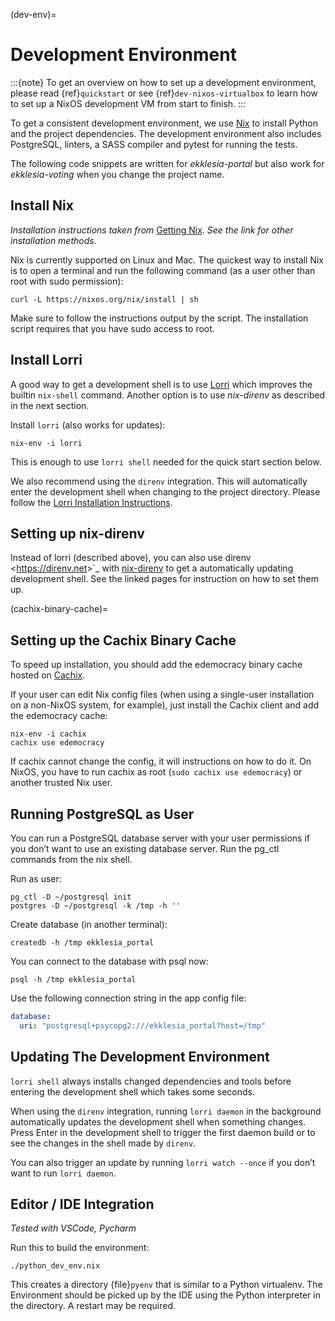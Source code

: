 (dev-env)=

# Development Environment

:::{note}
To get an overview on how to set up a development environment, please read {ref}`quickstart`
or see {ref}`dev-nixos-virtualbox` to learn how to set up a NixOS development VM from start to finish.
:::

To get a consistent development environment, we use
[Nix](https://nixos.org/nix) to install Python and the project
dependencies. The development environment also includes PostgreSQL,
linters, a SASS compiler and pytest for running the tests.

The following code snippets are written for *ekklesia-portal* but
also work for *ekklesia-voting* when you change the project name.

## Install Nix

*Installation instructions taken from* [Getting Nix](https://nixos.org/download.html).
*See the link for other installation methods.*

Nix is currently supported on Linux and Mac. The quickest way to install
Nix is to open a terminal and run the following command (as a user other
than root with sudo permission):

```shell
curl -L https://nixos.org/nix/install | sh
```

Make sure to follow the instructions output by the script. The
installation script requires that you have sudo access to root.

## Install Lorri

A good way to get a development shell is to use
[Lorri](https://github.com/nix-community/lorri) which improves the builtin
`nix-shell` command. Another option is to use *nix-direnv* as described in the next section.

Install `lorri` (also works for updates):

```shell
nix-env -i lorri
```

This is enough to use `lorri shell` needed for the quick start section
below.

We also recommend using the `direnv` integration. This will
automatically enter the development shell when changing to the project
directory. Please follow the [Lorri Installation
Instructions](https://github.com/nix-community/lorri#setup-on-nixos-or-with-home-manager-on-linux).

## Setting up nix-direnv

Instead of lorri (described above), you can also use direnv \<<https://direnv.net>>\`\_
with [nix-direnv](https://github.com/nix-community/nix-direnv) to get a
automatically updating development shell. See the linked pages for
instruction on how to set them up.

(cachix-binary-cache)=

## Setting up the Cachix Binary Cache

To speed up installation, you should add the edemocracy binary cache hosted on [Cachix](https://cachix.org).

If your user can edit Nix config files (when using a single-user installation on a non-NixOS system, for example),
just install the Cachix client and add the edemocracy cache:

```shell
nix-env -i cachix
cachix use edemocracy
```

If cachix cannot change the config, it will instructions on how to do it.
On NixOS, you have to run cachix as root (`sudo cachix use edemocracy`) or another trusted Nix user.

## Running PostgreSQL as User

You can run a PostgreSQL database server with your user permissions if
you don’t want to use an existing database server. Run the pg_ctl
commands from the nix shell.

Run as user:

```shell
pg_ctl -D ~/postgresql init
postgres -D ~/postgresql -k /tmp -h ''
```

Create database (in another terminal):

```shell
createdb -h /tmp ekklesia_portal
```

You can connect to the database with psql now:

```shell
psql -h /tmp ekklesia_portal
```

Use the following connection string in the app config file:

```yaml
database:
  uri: "postgresql+psycopg2:///ekklesia_portal?host=/tmp"
```

## Updating The Development Environment

`lorri shell` always installs changed dependencies and tools before
entering the development shell which takes some seconds.

When using the `direnv` integration, running `lorri daemon` in the
background automatically updates the development shell when something
changes. Press Enter in the development shell to trigger the first
daemon build or to see the changes in the shell made by `direnv`.

You can also trigger an update by running `lorri watch --once` if you
don’t want to run `lorri daemon`.

## Editor / IDE Integration

*Tested with VSCode, Pycharm*

Run this to build the environment:

```shell
./python_dev_env.nix
```

This creates a directory {file}`pyenv` that is similar to a Python virtualenv.
The Environment should be picked up by the IDE using the Python interpreter
in the directory. A restart may be required.
